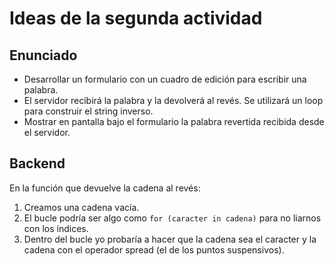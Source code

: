 # Ideas de la segunda actividad

## Enunciado

* Desarrollar un formulario con un cuadro de edición para escribir una palabra.
* El servidor recibirá la palabra y la devolverá al revés. Se utilizará un loop para construir el string inverso.
* Mostrar en pantalla bajo el formulario la palabra revertida recibida desde el servidor.

## Backend

En la función que devuelve la cadena al revés:

1. Creamos una cadena vacía.
1. El bucle podría ser algo como `for (caracter in cadena)` para no liarnos con los índices.
1. Dentro del bucle yo probaría a hacer que la cadena sea el caracter y la cadena con el operador spread (el de los puntos suspensivos).

